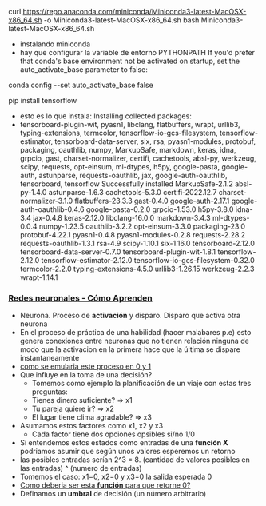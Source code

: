 curl https://repo.anaconda.com/miniconda/Miniconda3-latest-MacOSX-x86_64.sh -o Miniconda3-latest-MacOSX-x86_64.sh
bash Miniconda3-latest-MacOSX-x86_64.sh

- instalando miniconda
- hay que configurar la variable de entorno PYTHONPATH
If you'd prefer that conda's base environment not be activated on startup, 
   set the auto_activate_base parameter to false: 

conda config --set auto_activate_base false

pip install tensorflow
- esto es lo que instala:
Installing collected packages: 
- tensorboard-plugin-wit, pyasn1, libclang, flatbuffers, wrapt, urllib3, typing-extensions, termcolor, tensorflow-io-gcs-filesystem, tensorflow-estimator, tensorboard-data-server, six, rsa, pyasn1-modules, protobuf, packaging, oauthlib, numpy, MarkupSafe, markdown, keras, idna, grpcio, gast, charset-normalizer, certifi, cachetools, absl-py, werkzeug, scipy, requests, opt-einsum, ml-dtypes, h5py, google-pasta, google-auth, astunparse, requests-oauthlib, jax, google-auth-oauthlib, tensorboard, tensorflow
Successfully installed MarkupSafe-2.1.2 absl-py-1.4.0 astunparse-1.6.3 cachetools-5.3.0 certifi-2022.12.7 charset-normalizer-3.1.0 flatbuffers-23.3.3 gast-0.4.0 google-auth-2.17.1 google-auth-oauthlib-0.4.6 google-pasta-0.2.0 grpcio-1.53.0 h5py-3.8.0 idna-3.4 jax-0.4.8 keras-2.12.0 libclang-16.0.0 markdown-3.4.3 ml-dtypes-0.0.4 numpy-1.23.5 oauthlib-3.2.2 opt-einsum-3.3.0 packaging-23.0 protobuf-4.22.1 pyasn1-0.4.8 pyasn1-modules-0.2.8 requests-2.28.2 requests-oauthlib-1.3.1 rsa-4.9 scipy-1.10.1 six-1.16.0 tensorboard-2.12.0 tensorboard-data-server-0.7.0 tensorboard-plugin-wit-1.8.1 tensorflow-2.12.0 tensorflow-estimator-2.12.0 tensorflow-io-gcs-filesystem-0.32.0 termcolor-2.2.0 typing-extensions-4.5.0 urllib3-1.26.15 werkzeug-2.2.3 wrapt-1.14.1

### [Redes neuronales - Cómo Aprenden](https://www.youtube.com/watch?v=CU24iC3grq8)
- Neurona. Proceso de **activación** y disparo. Disparo que activa otra neurona
- En el proceso de práctica de una habilidad (hacer malabares p.e) esto genera conexiones entre neuronas que no tienen relación ninguna
de modo que la activacion en la primera hace que la última se dispare instantaneamente
- [como se emularia este proceso en 0 y 1](https://youtu.be/CU24iC3grq8?t=201)
- Que influye en la toma de una decisión?
  - Tomemos como ejemplo la planificación de un viaje con estas tres preguntas:
  - Tienes dinero suficiente?  => x1
  - Tu pareja quiere ir? => x2
  - El lugar tiene clima agradable? => x3
- Asumamos estos factores como x1, x2 y x3
  - Cada factor tiene dos opciones opsibles si/no  1/0
- Si entendemos estos estados como entradas de una **función X** podriamos asumir que según unos valores esperemos un retorno
- las posibles entradas serían 2^3 = 8.  (cantidad de valores posibles en las entradas) ^ (numero de entradas)
- Tomemos el caso: x1=0, x2=0 y x3=0 la salida esperada 0
- [Como deberia ser esta **función** para que retorne 0?](https://youtu.be/CU24iC3grq8?t=297)
- Definamos un **umbral** de decisión (un número arbitrario) 